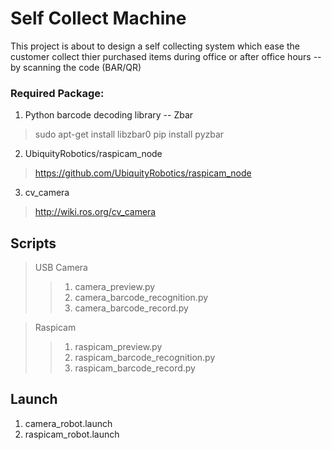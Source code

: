 # Self Collect Machine

This project is about to design a self collecting system which ease the customer 
collect thier purchased items during office or after office hours -- by scanning
the code (BAR/QR)

### Required Package:
1.  Python barcode decoding library -- Zbar
> sudo apt-get install libzbar0
> pip install pyzbar

2. UbiquityRobotics/raspicam_node
> https://github.com/UbiquityRobotics/raspicam_node

3. cv_camera
> http://wiki.ros.org/cv_camera

## Scripts
> USB Camera
>> 1. camera_preview.py
>> 2. camera_barcode_recognition.py
>> 3. camera_barcode_record.py

> Raspicam
>> 1. raspicam_preview.py
>> 2. raspicam_barcode_recognition.py
>> 3. raspicam_barcode_record.py

## Launch
1. camera_robot.launch
2. raspicam_robot.launch
